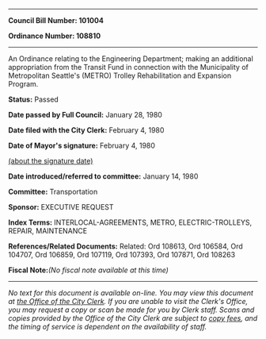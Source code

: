 

********

**Council Bill Number: 101004**
   
**Ordinance Number: 108810**
********

 An Ordinance relating to the Engineering Department; making an additional appropriation from the Transit Fund in connection with the Municipality of Metropolitan Seattle's (METRO) Trolley Rehabilitation and Expansion Program.

**Status:** Passed
   
**Date passed by Full Council:** January 28, 1980
   
**Date filed with the City Clerk:** February 4, 1980
   
**Date of Mayor's signature:** February 4, 1980
   
[(about the signature date)](/~public/approvaldate.htm)
   
   
   
**Date introduced/referred to committee:** January 14, 1980
   
**Committee:** Transportation
   
**Sponsor:** EXECUTIVE REQUEST
   
   
**Index Terms:** INTERLOCAL-AGREEMENTS, METRO, ELECTRIC-TROLLEYS, REPAIR, MAINTENANCE

**References/Related Documents:** Related: Ord 108613, Ord 106584, Ord 104707, Ord 106859, Ord 107119, Ord 107393, Ord 107871, Ord 108263

**Fiscal Note:**_(No fiscal note available at this time)_
********

_No text for this document is available on-line. You may view this document at [the Office of the City Clerk](http://www.seattle.gov/leg/clerk/contactUs.htm). If you are unable to visit the Clerk's Office, you may request a copy or scan be made for you by Clerk staff. Scans and copies provided by the Office of the City Clerk are subject to [copy fees](http://clerk.seattle.gov/~public/clerkfees.htm), and the timing of service is dependent on the availability of staff._

